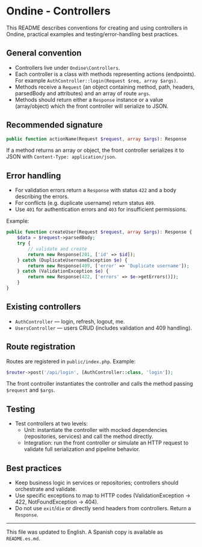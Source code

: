 # Ondine - Controllers

This README describes conventions for creating and using controllers in Ondine, practical examples and testing/error-handling best practices.

## General convention

- Controllers live under `Ondine\Controllers`.
- Each controller is a class with methods representing actions (endpoints). For example `AuthController::login(Request $req, array $args)`.
- Methods receive a `Request` (an object containing method, path, headers, parsedBody and attributes) and an array of route `args`.
- Methods should return either a `Response` instance or a value (array/object) which the front controller will serialize to JSON.

## Recommended signature

```php
public function actionName(Request $request, array $args): Response
```

If a method returns an array or object, the front controller serializes it to JSON with `Content-Type: application/json`.

## Error handling

- For validation errors return a `Response` with status `422` and a body describing the errors.
- For conflicts (e.g. duplicate username) return status `409`.
- Use `401` for authentication errors and `403` for insufficient permissions.

Example:

```php
public function createUser(Request $request, array $args): Response {
    $data = $request->parsedBody;
    try {
        // validate and create
        return new Response(201, ['id' => $id]);
    } catch (DuplicateUsernameException $e) {
        return new Response(409, ['error' => 'Duplicate username']);
    } catch (ValidationException $e) {
        return new Response(422, ['errors' => $e->getErrors()]);
    }
}
```

## Existing controllers

- `AuthController` — login, refresh, logout, me.
- `UsersController` — users CRUD (includes validation and 409 handling).

## Route registration

Routes are registered in `public/index.php`. Example:

```php
$router->post('/api/login', [AuthController::class, 'login']);
```

The front controller instantiates the controller and calls the method passing `$request` and `$args`.

## Testing

- Test controllers at two levels:
  - Unit: instantiate the controller with mocked dependencies (repositories, services) and call the method directly.
  - Integration: run the front controller or simulate an HTTP request to validate full serialization and pipeline behavior.

## Best practices

- Keep business logic in services or repositories; controllers should orchestrate and validate.
- Use specific exceptions to map to HTTP codes (ValidationException → 422, NotFoundException → 404).
- Do not use `exit`/`die` or directly send headers from controllers. Return a `Response`.

---

This file was updated to English. A Spanish copy is available as `README.es.md`.
